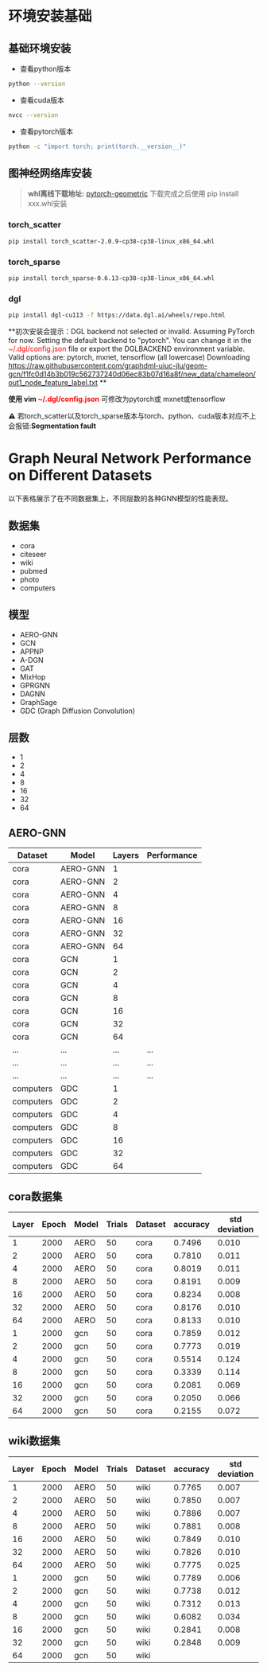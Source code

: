 # 环境安装基础

## 基础环境安装

- 查看python版本

```bash
python --version
```

- 查看cuda版本

```bash
nvcc --version
```

- 查看pytorch版本

```bash
python -c "import torch; print(torch.__version__)"
```

## 图神经网络库安装

> **whl离线下载地址:** [pytorch-geometric](https://pytorch-geometric.com/whl/)
> 下载完成之后使用 pip install xxx.whl安装

### torch_scatter

```bash 
pip install torch_scatter-2.0.9-cp38-cp38-linux_x86_64.whl
```

### torch_sparse

```bash 
pip install torch_sparse-0.6.13-cp38-cp38-linux_x86_64.whl
```

### dgl

```bash
pip install dgl-cu113 -f https://data.dgl.ai/wheels/repo.html
```

**初次安装会提示：DGL backend not selected or invalid. Assuming PyTorch for now.
Setting the default backend to "pytorch". You can change it in the <span style="color:red;">~/.dgl/config.json</span>
file or export the DGLBACKEND environment variable. Valid options are: pytorch, mxnet, tensorflow (all lowercase)
Downloading https://raw.githubusercontent.com/graphdml-uiuc-jlu/geom-gcn/f1fc0d14b3b019c562737240d06ec83b07d16a8f/new_data/chameleon/out1_node_feature_label.txt
**

**使用 vim <span style="color:red;">~/.dgl/config.json</span>** 可修改为pytorch或 mxnet或tensorflow

**⚠️** 若torch_scatter以及torch_sparse版本与torch、python、cuda版本对应不上会报错:**Segmentation fault**

# Graph Neural Network Performance on Different Datasets

以下表格展示了在不同数据集上，不同层数的各种GNN模型的性能表现。

## 数据集

- cora
- citeseer
- wiki
- pubmed
- photo
- computers

## 模型

- AERO-GNN
- GCN
- APPNP
- A-DGN
- GAT
- MixHop
- GPRGNN
- DAGNN
- GraphSage
- GDC (Graph Diffusion Convolution)

## 层数

- 1
- 2
- 4
- 8
- 16
- 32
- 64

## AERO-GNN

| Dataset   | Model    | Layers | Performance |
|-----------|----------|--------|-------------|
| cora      | AERO-GNN | 1      |             |
| cora      | AERO-GNN | 2      |             |
| cora      | AERO-GNN | 4      |             |
| cora      | AERO-GNN | 8      |             |
| cora      | AERO-GNN | 16     |             |
| cora      | AERO-GNN | 32     |             |
| cora      | AERO-GNN | 64     |             |
| cora      | GCN      | 1      |             |
| cora      | GCN      | 2      |             |
| cora      | GCN      | 4      |             |
| cora      | GCN      | 8      |             |
| cora      | GCN      | 16     |             |
| cora      | GCN      | 32     |             |
| cora      | GCN      | 64     |             |
| ...       | ...      | ...    | ...         |
| ...       | ...      | ...    | ...         |
| ...       | ...      | ...    | ...         |
| computers | GDC      | 1      |             |
| computers | GDC      | 2      |             |
| computers | GDC      | 4      |             |
| computers | GDC      | 8      |             |
| computers | GDC      | 16     |             |
| computers | GDC      | 32     |             |
| computers | GDC      | 64     |             |

## cora数据集

| Layer | Epoch | Model | Trials | Dataset | accuracy | std deviation | Dirichlet energy |
|-------|-------|-------|--------|---------|----------|---------------|------------------|
| 1     | 2000  | AERO  | 50     | cora    | 0.7496   | 0.010         | None             |
| 2     | 2000  | AERO  | 50     | cora    | 0.7810   | 0.011         | None             |
| 4     | 2000  | AERO  | 50     | cora    | 0.8019   | 0.011         | None             |
| 8     | 2000  | AERO  | 50     | cora    | 0.8191   | 0.009         | None             |
| 16    | 2000  | AERO  | 50     | cora    | 0.8234   | 0.008         | None             |
| 32    | 2000  | AERO  | 50     | cora    | 0.8176   | 0.010         | None             |
| 64    | 2000  | AERO  | 50     | cora    | 0.8133   | 0.010         | None             |
| 1     | 2000  | gcn   | 50     | cora    | 0.7859   | 0.012         | None             |
| 2     | 2000  | gcn   | 50     | cora    | 0.7773   | 0.019         | None             |
| 4     | 2000  | gcn   | 50     | cora    | 0.5514   | 0.124         | None             |
| 8     | 2000  | gcn   | 50     | cora    | 0.3339   | 0.114         | None             |
| 16    | 2000  | gcn   | 50     | cora    | 0.2081   | 0.069         | None             |
| 32    | 2000  | gcn   | 50     | cora    | 0.2050   | 0.066         | None             |
| 64    | 2000  | gcn   | 50     | cora    | 0.2155   | 0.072         | None             |

## wiki数据集

| Layer | Epoch | Model | Trials | Dataset | accuracy | std deviation | Dirichlet energy |
|-------|-------|-------|--------|---------|----------|---------------|------------------|
| 1     | 2000  | AERO  | 50     | wiki    | 0.7765   | 0.007         | None             |
| 2     | 2000  | AERO  | 50     | wiki    | 0.7850   | 0.007         | None             |
| 4     | 2000  | AERO  | 50     | wiki    | 0.7886   | 0.007         | None             |
| 8     | 2000  | AERO  | 50     | wiki    | 0.7881   | 0.008         | None             |
| 16    | 2000  | AERO  | 50     | wiki    | 0.7849   | 0.010         | None             |
| 32    | 2000  | AERO  | 50     | wiki    | 0.7826   | 0.010         | None             |
| 64    | 2000  | AERO  | 50     | wiki    | 0.7775   | 0.025         | None             |
| 1     | 2000  | gcn   | 50     | wiki    | 0.7789   | 0.006         | 72.1631          |
| 2     | 2000  | gcn   | 50     | wiki    | 0.7738   | 0.012         | None             |
| 4     | 2000  | gcn   | 50     | wiki    | 0.7312   | 0.013         | 119.1959         |
| 8     | 2000  | gcn   | 50     | wiki    | 0.6082   | 0.034         | 92.8894          |
| 16    | 2000  | gcn   | 50     | wiki    | 0.2841   | 0.008         | 3.5670           |
| 32    | 2000  | gcn   | 50     | wiki    | 0.2848   | 0.009         | 3.6489           |
| 64    | 2000  | gcn   | 50     | wiki    |          |               |                  |
